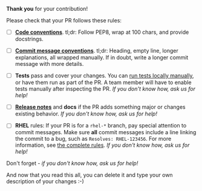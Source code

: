 **Thank you** for your contribution!

Please check that your PR follows these rules:

* [ ] [**Code conventions**](https://anaconda-installer.readthedocs.io/en/latest/contributing.html#code-conventions). tl;dr: Follow PEP8, wrap at 100 chars, and provide docstrings.

* [ ] [**Commit message conventions**](https://anaconda-installer.readthedocs.io/en/latest/commit-log.html). tl;dr: Heading, empty line, longer explanations, all wrapped manually. If in doubt, write a longer commit message with more details.

* [ ] **Tests** pass and cover your changes. You can [run tests locally manually](https://anaconda-installer.readthedocs.io/en/latest/testing.html), or have them run as part of the PR. A team member will have to enable tests manually after inspecting the PR.
  *If you don't know how, ask us for help!*

* [ ] [**Release notes**](https://anaconda-installer.readthedocs.io/en/latest/contributing.html#release-notes) and **docs** if the PR adds something major or changes existing behavior.
  *If you don't know how, ask us for help!*

* [ ] **RHEL** rules: If your PR is for a `rhel-*` branch, pay special attention to commit messages. Make sure **all** commit messages include a line linking the commit to a bug, such as `Resolves: RHEL-123456`. For more information, see [the complete rules](https://anaconda-installer.readthedocs.io/en/latest/developer/commit-log.html).
  *If you don't know how, ask us for help!*

Don't forget - *if you don't know how, ask us for help!*

And now that you read this all, you can delete it and type your own description of your changes :-)
